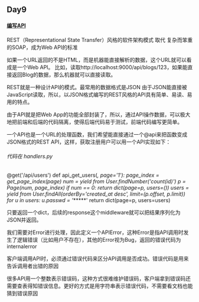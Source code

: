 ## Day9
#### [编写API](http://www.liaoxuefeng.com/wiki/0014316089557264a6b348958f449949df42a6d3a2e542c000/0014323391480651a75b5fda4cb4c789208191682fc2c70000)
REST（Representational State Transfer）风格的软件架构模式 取代 复杂而笨重的SOAP，成为Web API的标准

如果一个URL返回的不是HTML，而是机器能直接解析的数据，这个URL就可以看成是一个Web API。
	比如，读取http://localhost:9000/api/blogs/123，如果能直接返回Blog的数据，那么机器就可以直接读取。

REST就是一种设计API的模式。最常用的数据格式是JSON
	由于JSON能直接被JavaScript读取，所以，以JSON格式编写的REST风格的API具有简单、易读、易用的特点。
	
由于API就是把Web App的功能全部封装了，所以，通过API操作数据，可以极大地把前端和后端的代码隔离，使得后端代码易于测试，前端代码编写更简单。

一个API也是一个URL的处理函数，我们希望能直接通过一个@api来把函数变成JSON格式的REST API，这样，获取注册用户可以用一个API实现如下：
###### 代码在 handlers.py
@get('/api/users')
def api_get_users(*, page='1'):
    page_index = get_page_index(page)
    num = yield from User.findNumber('count(id)')
    p = Page(num, page_index)
    if num == 0:
        return dict(page=p, users=())
    users = yield from User.findAll(orderBy='created_at desc', limit=(p.offset, p.limit))
    for u in users:
        u.passwd = '******'
    return dict(page=p, users=users)
	
只要返回一个dict，后续的response这个middleware就可以把结果序列化为JSON并返回。

我们需要对Error进行处理，因此定义一个APIError，这种Error是指API调用时发生了逻辑错误（比如用户不存在），其他的Error视为Bug，返回的错误代码为internalerror

客户端调用API时，必须通过错误代码来区分API调用是否成功。错误代码是用来告诉调用者出错的原因

很多API用一个整数表示错误码，这种方式很难维护错误码，客户端拿到错误码还需要查表得知错误信息。更好的方式是用字符串表示错误代码，不需要看文档也能猜到错误原因


